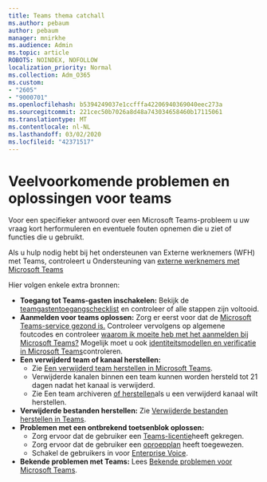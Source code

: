 ```yaml
---
title: Teams thema catchall
ms.author: pebaum
author: pebaum
manager: mnirkhe
ms.audience: Admin
ms.topic: article
ROBOTS: NOINDEX, NOFOLLOW
localization_priority: Normal
ms.collection: Adm_O365
ms.custom:
- "2605"
- "9000701"
ms.openlocfilehash: b5394249037e1ccfffa42206940369040eec273a
ms.sourcegitcommit: 221cec50b7026a8d48a743034658460b17115061
ms.translationtype: MT
ms.contentlocale: nl-NL
ms.lasthandoff: 03/02/2020
ms.locfileid: "42371517"
---
```

# <a name="teams-common-issues-and-resolutions"></a>Veelvoorkomende problemen en oplossingen voor teams

Voor een specifieker antwoord over een Microsoft Teams-probleem u uw vraag kort herformuleren en eventuele fouten opnemen die u ziet of functies die u gebruikt.

Als u hulp nodig hebt bij het ondersteunen van Externe werknemers (WFH) met Teams, controleert u Ondersteuning van [externe werknemers met Microsoft Teams](https://docs.microsoft.com/microsoftteams/support-remote-work-with-teams)

Hier volgen enkele extra bronnen:

- **Toegang tot Teams-gasten inschakelen:** Bekijk de [teamgastentoegangschecklist](https://docs.microsoft.com/microsoftteams/guest-access-checklist) en controleer of alle stappen zijn voltooid.
- **Aanmelden voor teams oplossen:** Zorg er eerst voor dat de [Microsoft Teams-service gezond is.](https://admin.microsoft.com/Adminportal/Home?source=applauncher#/servicehealth) Controleer vervolgens op algemene foutcodes en controleer [waarom ik moeite heb met het aanmelden bij Microsoft Teams?](https://support.office.com/article/a02f683b-61a3-4008-9447-ee60c5593b0f)  Mogelijk moet u ook [identiteitsmodellen en verificatie in Microsoft Teams](https://docs.microsoft.com/MicrosoftTeams/identify-models-authentication)controleren.
- **Een verwijderd team of kanaal herstellen:** 
    - Zie [Een verwijderd team herstellen in Microsoft Teams](https://blogs.technet.microsoft.com/skypehybridguy/2017/07/23/restoring-a-deleted-team-in-microsoft-teams/).
    - Verwijderde kanalen binnen een team kunnen worden hersteld tot 21 dagen nadat het kanaal is verwijderd. 
    - Zie Een team archiveren [of herstellen](https://support.office.com/article/archive-or-restore-a-team-dc161cfd-b328-440f-974b-5da5bd98b5a7)als u een verwijderd kanaal wilt herstellen.
- **Verwijderde bestanden herstellen:** Zie [Verwijderde bestanden herstellen in Teams](https://support.office.com/article/recover-deleted-files-in-teams-a591d771-89a6-49e2-ab7e-271936fe3c4e).
- **Problemen met een ontbrekend toetsenblok oplossen:**  
    - Zorg ervoor dat de gebruiker een [Teams-licentie](https://docs.microsoft.com/MicrosoftTeams/assign-teams-licenses)heeft gekregen.
    - Zorg ervoor dat de gebruiker een [oproepplan](https://docs.microsoft.com/MicrosoftTeams/calling-plan-landing-page) heeft toegewezen.
    - Schakel de gebruikers in voor [Enterprise Voice](https://docs.microsoft.com/skypeforbusiness/skype-for-business-hybrid-solutions/plan-your-phone-system-cloud-pbx-solution/enable-users-for-enterprise-voice-online-and-phone-system-voicemail#to-enable-your-users-for-phone-system-in-office-365-voice-and-voicemail).
- **Bekende problemen met Teams:** Lees [Bekende problemen voor Microsoft Teams](https://docs.microsoft.com/microsoftteams/known-issues).